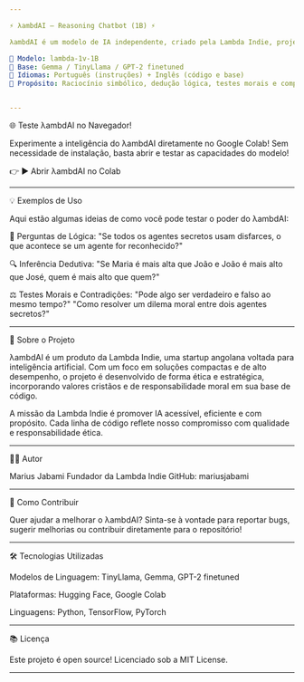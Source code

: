 ```yaml
---

⚡ λambdAI — Reasoning Chatbot (1B) ⚡

λambdAI é um modelo de IA independente, criado pela Lambda Indie, projetado para raciocínio lógico, inferência, diálogo estruturado e análise profunda. Desenvolvido para processar informações simbólicas, ele é capaz de realizar deduções lógicas, inferir padrões e responder de forma precisa a questões complexas.

🔹 Modelo: lambda-1v-1B
🔹 Base: Gemma / TinyLlama / GPT-2 finetuned
🔹 Idiomas: Português (instruções) + Inglês (código e base)
🔹 Propósito: Raciocínio simbólico, dedução lógica, testes morais e comportamento analítico.


---
```


🌐 Teste λambdAI no Navegador!

Experimente a inteligência do λambdAI diretamente no Google Colab!
Sem necessidade de instalação, basta abrir e testar as capacidades do modelo!

👉 ▶️ Abrir λambdAI no Colab


---

💡 Exemplos de Uso

Aqui estão algumas ideias de como você pode testar o poder do λambdAI:

🧠 Perguntas de Lógica:
"Se todos os agentes secretos usam disfarces, o que acontece se um agente for reconhecido?"

🔍 Inferência Dedutiva:
"Se Maria é mais alta que João e João é mais alto que José, quem é mais alto que quem?"

⚖️ Testes Morais e Contradições:
"Pode algo ser verdadeiro e falso ao mesmo tempo?"
"Como resolver um dilema moral entre dois agentes secretos?"



---

🚀 Sobre o Projeto

λambdAI é um produto da Lambda Indie, uma startup angolana voltada para inteligência artificial. Com um foco em soluções compactas e de alto desempenho, o projeto é desenvolvido de forma ética e estratégica, incorporando valores cristãos e de responsabilidade moral em sua base de código.

A missão da Lambda Indie é promover IA acessível, eficiente e com propósito. Cada linha de código reflete nosso compromisso com qualidade e responsabilidade ética.


---

👨‍💻 Autor

Marius Jabami
Fundador da Lambda Indie
GitHub: mariusjabami


---

🔧 Como Contribuir

Quer ajudar a melhorar o λambdAI? Sinta-se à vontade para reportar bugs, sugerir melhorias ou contribuir diretamente para o repositório!


---

🛠️ Tecnologias Utilizadas

Modelos de Linguagem: TinyLlama, Gemma, GPT-2 finetuned

Plataformas: Hugging Face, Google Colab

Linguagens: Python, TensorFlow, PyTorch



---

📚 Licença

Este projeto é open source! Licenciado sob a MIT License.


---
